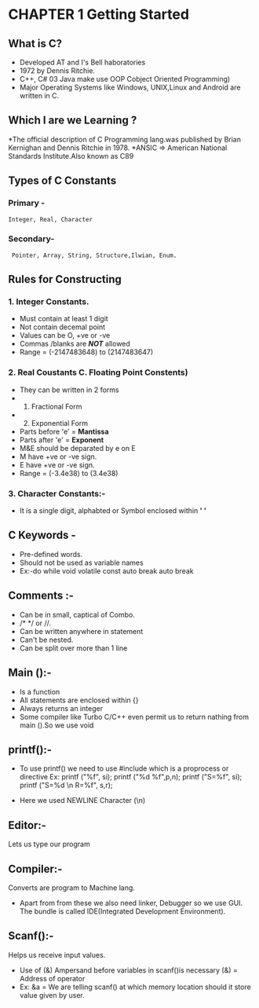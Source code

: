 # CHAPTER 1 Getting Started

## What is C?
* Developed AT and I's Bell haboratories
* 1972 by Dennis Ritchie.
* C++, C# 03 Java make use OOP Cobject Oriented Programming)
* Major Operating Systems like Windows, UNIX,Linux and Android are written in C.

## Which I are we Learning ?
*The official description of C Programming lang.was published by Brian Kernighan and Dennis Ritchie in 1978.
*ANSIC => American National Standards Institute.Also known as C89

## Types of C Constants
### Primary - 
    Integer, Real, Character
### Secondary- 
     Pointer, Array, String, Structure,Ilwian, Enum.
     
## Rules for Constructing
### 1. Integer Constants.
* Must contain at least 1 digit
* Not contain decemal point
* Values can be O, +ve or -ve
* Commas /blanks are **_NOT_** allowed
* Range = (-2147483648) to (2147483647)

### 2. Real Coustants C. Floating Point Constents)
* They can be written in 2 forms
* 1. Fractional Form
* 2. Exponential Form
* Parts before 'e' = **Mantissa**
* Parts after 'e' = **Exponent**
* M&E should be deparated by e on E
* M have +ve or -ve sign.
* E have +ve or -ve sign.
* Range = (-3.4e38) to (3.4e38)

### 3. Character Constants:-
* It is a single digit, alphabted or Symbol enclosed within **' '**

## C Keywords -
* Pre-defined words.
* Should not be used as variable names 
* Ex:-do
while
void
volatile
const
auto
break
auto
break

## Comments :-
* Can be in small, captical of Combo.
* /* */ or //.
* Can be written anywhere in statement
* Can't be nested.
* Can be split over more than 1 line

## Main ():-
* Is a function
* All statements are enclosed within {}
* Always returns an integer
* Some compiler like Turbo C/C++ even permit us to return nathing from main ().So we use void 

## printf():-
* To use printf() we need to use #include <stdio> which is a proprocess or directive 
Ex: printf ("%f", si);
printf ("%d %f",p,n);
printf ("S=%f", si);
printf ("S=%d \n R=%f", s,r);

* Here we used NEWLINE Character (\n)
  
## Editor:-
Lets us type our program
  
## Compiler:-
Converts are program to Machine lang.
* Apart from from these we also need linker, Debugger so we use GUI. The bundle is called IDE(Integrated Development Environment).
  
## Scanf():-
Helps us receive input values.
* Use of (&) Ampersand before variables in scanf()is necessary (&) = Address of operator
* Ex: &a = We are telling scanf() at which memory location should it store value given by user.
  

